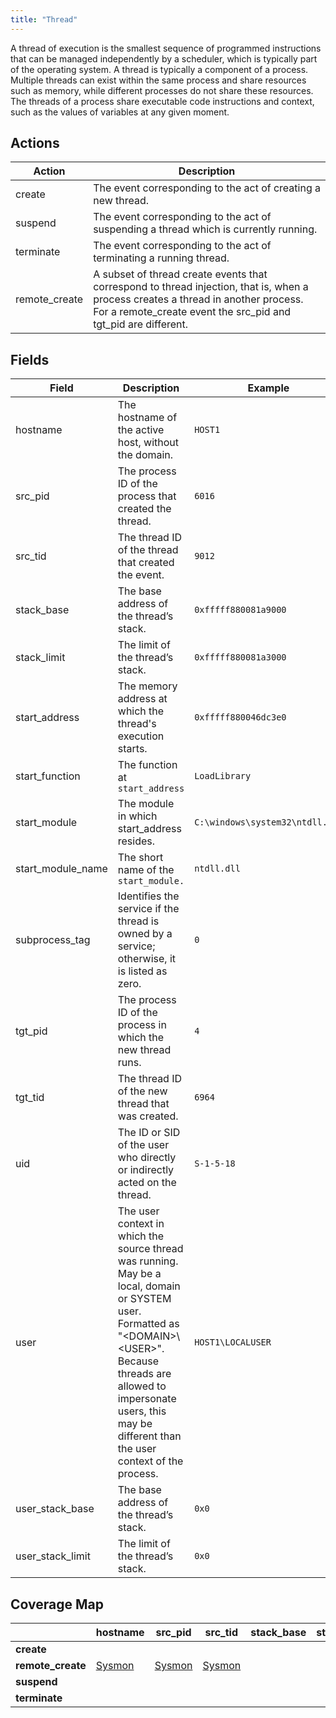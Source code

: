 ```yaml
---
title: "Thread"
---
```


A thread of execution is the smallest sequence of programmed instructions that can be managed independently by a scheduler, which is typically part of the operating system. A thread is typically a component of a process. Multiple threads can exist within the same process and share resources such as memory, while different processes do not share these resources. The threads of a process share executable code instructions and context, such as the values of variables at any given moment.

## Actions

|Action|Description|
|---|---|
|create|The event corresponding to the act of creating a new thread.|
|suspend|The event corresponding to the act of suspending a thread which is currently running.|
|terminate|The event corresponding to the act of terminating a running thread.|
|remote_create|A subset of thread create events that correspond to thread injection, that is, when a process creates a thread in another process. For a remote_create event the src_pid and tgt_pid are different.|

## Fields

|Field|Description|Example|
|---|---|---|
|hostname|The hostname of the active host, without the domain.|`HOST1`
|src_pid|The process ID of the process that created the thread.|`6016`
|src_tid|The thread ID of the thread that created the event.|`9012`
|stack_base|The base address of the thread’s stack.|`0xfffff880081a9000`
|stack_limit|The limit of the thread’s stack.|`0xfffff880081a3000`
|start_address|The memory address at which the thread's execution starts.|`0xfffff880046dc3e0`
|start_function|The function at `start_address`|`LoadLibrary`
|start_module|The module in which start_address resides.|`C:\windows\system32\ntdll.dll`
|start_module_name|The short name of the `start_module.`|`ntdll.dll`
|subprocess_tag|Identifies the service if the thread is owned by a service; otherwise, it is listed as zero.|`0`
|tgt_pid|The process ID of the process in which the new thread runs.|`4`
|tgt_tid|The thread ID of the new thread that was created.|`6964`
|uid|The ID or SID of the user who directly or indirectly acted on the thread.|`S-1-5-18`
|user|The user context in which the source thread was running. May be a local, domain or SYSTEM user. Formatted as "\<DOMAIN>\\\<USER>". Because threads are allowed to impersonate users, this may be different than the user context of the process.|`HOST1\LOCALUSER`
|user_stack_base|The base address of the thread’s stack.|`0x0`
|user_stack_limit|The limit of the thread’s stack.|`0x0`

## Coverage Map

| | **hostname** | **src_pid** | **src_tid** | **stack_base** | **stack_limit** | **start_address** | **start_function** | **start_module** | **start_module_name** | **subprocess_tag** | **tgt_pid** | **tgt_tid** | **uid** | **user** | **user_stack_base** | **user_stack_limit** |
|---|---|---|---|---|---|---|---|---|---|---|---|---|---|---|---|---|
| **create** | | | | | | | | | | | | | | | | |
| **remote_create** | [Sysmon]( ../sensors/sysmon_13) | [Sysmon]( ../sensors/sysmon_13) | [Sysmon]( ../sensors/sysmon_13) | | | [Sysmon]( ../sensors/sysmon_13) | [Sysmon]( ../sensors/sysmon_13) | [Sysmon]( ../sensors/sysmon_13) | [Sysmon]( ../sensors/sysmon_13) | |[Sysmon]( ../sensors/sysmon_13) |[Sysmon]( ../sensors/sysmon_13) | [Sysmon]( ../sensors/sysmon_13) | [Sysmon]( ../sensors/sysmon_13) | | |
| **suspend** | | | | | | | | | | | | | | | | | |
| **terminate** | | | | | | | | | | | | | | | | |
